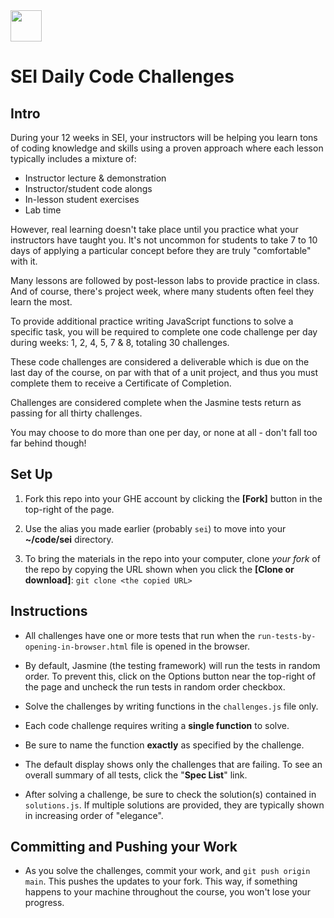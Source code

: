 <img src="https://i.imgur.com/2y0Lyzy.png" height="50">

# SEI Daily Code Challenges

## Intro

During your 12 weeks in SEI, your instructors will be helping you learn tons of coding knowledge and skills using a proven approach where each lesson typically includes a mixture of:
- Instructor lecture & demonstration
- Instructor/student code alongs
- In-lesson student exercises
- Lab time

However, real learning doesn't take place until you practice what your instructors have taught you. It's not uncommon for students to take 7 to 10 days of applying a particular concept before they are truly "comfortable" with it.

Many lessons are followed by post-lesson labs to provide practice in class. And of course, there's project week, where many students often feel they learn the most.

To provide additional practice writing JavaScript functions to solve a specific task, you will be required to complete one code challenge per day during weeks: 1, 2, 4, 5, 7 & 8, totaling 30 challenges.

These code challenges are considered a deliverable which is due on the last day of the course, on par with that of a unit project, and thus you must complete them to receive a Certificate of Completion.

Challenges are considered complete when the Jasmine tests return as passing for all thirty challenges.

You may choose to do more than one per day, or none at all - don't fall too far behind though!

## Set Up

1. Fork this repo into your GHE account by clicking the **[Fork]** button in the top-right of the page.

2. Use the alias you made earlier (probably `sei`) to move into your **~/code/sei** directory.

3. To bring the materials in the repo into your computer, clone *your fork* of the repo by copying the URL shown when you click the **[Clone or download]**: `git clone <the copied URL>`


## Instructions

- All challenges have one or more tests that run when the `run-tests-by-opening-in-browser.html` file is opened in the browser.

- By default, Jasmine (the testing framework) will run the tests in random order. To prevent this, click on the Options button near the top-right of the page and uncheck the run tests in random order checkbox.

- Solve the challenges by writing functions in the `challenges.js` file only.

- Each code challenge requires writing a **single function** to solve.

- Be sure to name the function **exactly** as specified by the challenge.

- The default display shows only the challenges that are failing. To see an overall summary of all tests, click the "**Spec List**" link.

- After solving a challenge, be sure to check the solution(s) contained in `solutions.js`. If multiple solutions are provided, they are typically shown in increasing order of "elegance".

## Committing and Pushing your Work

- As you solve the challenges, commit your work, and `git push origin main`. This pushes the updates to your fork. This way, if something happens to your machine throughout the course, you won't lose your progress.
